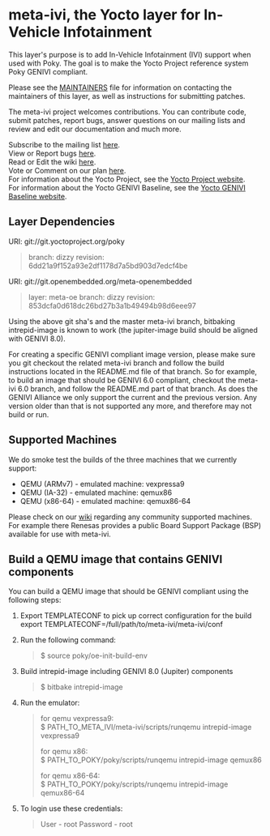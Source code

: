 meta-ivi, the Yocto layer for In-Vehicle Infotainment
=====================================================

This layer's purpose is to add In-Vehicle Infotainment (IVI) support when
used with Poky.  The goal is to make the Yocto Project reference system
Poky GENIVI compliant.

Please see the
[MAINTAINERS](http://git.yoctoproject.org/cgit/cgit.cgi/meta-ivi/tree/MAINTAINERS)
file for information on contacting the maintainers
of this layer, as well as instructions for submitting patches.

The meta-ivi project welcomes contributions. You can contribute code,
submit patches, report bugs, answer questions on our mailing lists and
review and edit our documentation and much more.

Subscribe to the mailing list
    [here](https://lists.genivi.org/mailman/listinfo/genivi-meta-ivi).  
View or Report bugs
    [here](https://bugs.genivi.org/buglist.cgi?product=meta-ivi).  
Read or Edit the wiki
    [here](http://wiki.projects.genivi.org/index.php/meta-ivi).  
Vote or Comment on our plan
    [here](https://trello.com/b/HplBZa2l/meta-ivi-development).  
For information about the Yocto Project, see the
    [Yocto Project website](https://www.yoctoproject.org).  
For information about the Yocto GENIVI Baseline, see the
    [Yocto GENIVI Baseline website](http://projects.genivi.org/GENIVI_Baselines/meta-ivi).

Layer Dependencies
------------------

URI: git://git.yoctoproject.org/poky
> branch:   dizzy
> revision: 6dd21a9f152a93e2df1178d7a5bd903d7edcf4be

URI: git://git.openembedded.org/meta-openembedded
> layer:    meta-oe
> branch:   dizzy
> revision: 853dcfa0d618dc26bd27b3a1b49494b98d6eee97

Using the above git sha's and the master meta-ivi branch, bitbaking intrepid-image
is known to work (the jupiter-image build should be aligned with GENIVI 8.0).

For creating a specific GENIVI compliant image version, please make sure you
git checkout the related meta-ivi branch and follow the build instructions
located in the README.md file of that branch.  So for example, to build
an image that should be GENIVI 6.0 compliant, checkout the meta-ivi 6.0 branch,
and follow the README.md part of that branch.  As does the GENIVI Alliance
we only support the current and the previous version.  Any version older
than that is not supported any more, and therefore may not build or run.

Supported Machines
------------------

We do smoke test the builds of the three machines that we currently support:

* QEMU (ARMv7) - emulated machine: vexpressa9
* QEMU (IA-32) - emulated machine: qemux86
* QEMU (x86-64) - emulated machine: qemux86-64

Please check on our [wiki](http://wiki.projects.genivi.org/index.php/meta-ivi)
regarding any community supported machines.
For example there Renesas provides a public Board Support Package (BSP)
available for use with meta-ivi.

Build a QEMU image that contains GENIVI components
--------------------------------------------------

You can build a QEMU image that should be GENIVI compliant using the
following steps:

1. Export TEMPLATECONF to pick up correct configuration for the build
export TEMPLATECONF=/full/path/to/meta-ivi/meta-ivi/conf

2. Run the following command:
   > $ source poky/oe-init-build-env

3. Build intrepid-image including GENIVI 8.0 (Jupiter) components
   > $ bitbake intrepid-image

4. Run the emulator:
   > for qemu vexpressa9:  
   > $ PATH_TO_META_IVI/meta-ivi/scripts/runqemu intrepid-image vexpressa9
   >
   > for qemu x86:  
   > $ PATH_TO_POKY/poky/scripts/runqemu intrepid-image qemux86
   >
   > for qemu x86-64:  
   > $ PATH_TO_POKY/poky/scripts/runqemu intrepid-image qemux86-64

5. To login use these credentials:
   > User - root
   > Password - root
